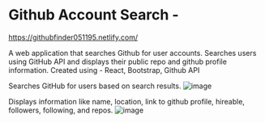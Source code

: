 # Github Account Search -
https://githubfinder051195.netlify.com/

A web application that searches Github for user accounts. Searches users using GitHub API and displays their public repo and github profile information.
Created using - React, Bootstrap, Github API


Searches GitHub for users based on search results.
![image](https://user-images.githubusercontent.com/17844736/128795199-5a9eb7bb-b417-4f52-9663-81f961868371.png)


Displays information like name, location, link to github profile, hireable, followers, following, and repos.
![image](https://user-images.githubusercontent.com/17844736/128795105-2390ab97-5350-4b68-8fa5-d7078f12a0d9.png)

